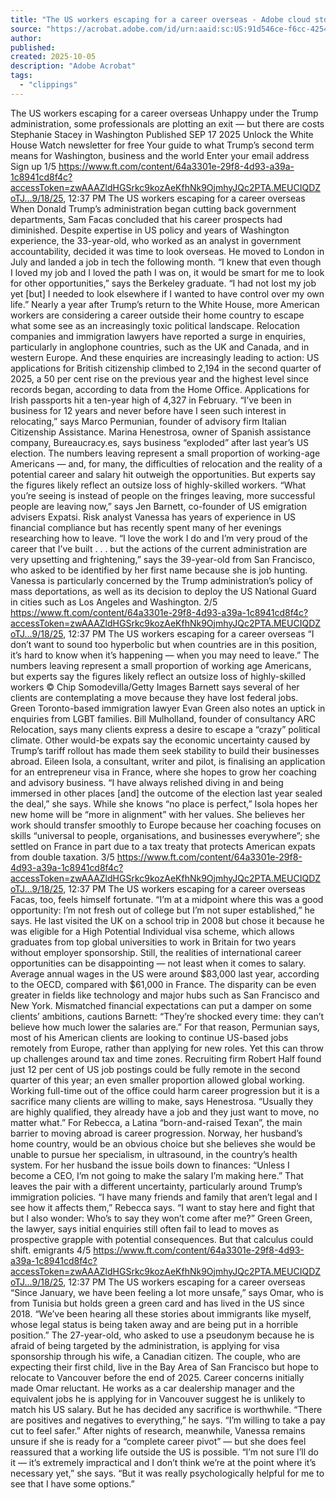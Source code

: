 ```yaml
---
title: "The US workers escaping for a career overseas - Adobe cloud storage"
source: "https://acrobat.adobe.com/id/urn:aaid:sc:US:91d546ce-f6cc-4254-a06f-2be97276583c?viewer%21megaVerb=group-discover"
author:
published:
created: 2025-10-05
description: "Adobe Acrobat"
tags:
  - "clippings"
---
```

The US workers escaping for a career overseas Unhappy under the Trump administration, some professionals are plotting an exit — but there are costs Stephanie Stacey in Washington Published SEP 17 2025 Unlock the White House Watch newsletter for free Your guide to what Trump’s second term means for Washington, business and the world Enter your email address Sign up 1/5 https://www.ft.com/content/64a3301e-29f8-4d93-a39a-1c8941cd8f4c?accessToken=zwAAAZldHGSrkc9kozAeKfhNk9OjmhyJQc2PTA.MEUCIQDZoTJ…9/18/25, 12:37 PM The US workers escaping for a career overseas When Donald Trump’s administration began cutting back government departments, Sam Facas concluded that his career prospects had diminished. Despite expertise in US policy and years of Washington experience, the 33-year-old, who worked as an analyst in government accountability, decided it was time to look overseas. He moved to London in July and landed a job in tech the following month. “I knew that even though I loved my job and I loved the path I was on, it would be smart for me to look for other opportunities,” says the Berkeley graduate. “I had not lost my job yet [but] I needed to look elsewhere if I wanted to have control over my own life.” Nearly a year after Trump’s return to the White House, more American workers are considering a career outside their home country to escape what some see as an increasingly toxic political landscape. Relocation companies and immigration lawyers have reported a surge in enquiries, particularly in anglophone countries, such as the UK and Canada, and in western Europe. And these enquiries are increasingly leading to action: US applications for British citizenship climbed to 2,194 in the second quarter of 2025, a 50 per cent rise on the previous year and the highest level since records began, according to data from the Home Office. Applications for Irish passports hit a ten-year high of 4,327 in February. “I’ve been in business for 12 years and never before have I seen such interest in relocating,” says Marco Permunian, founder of advisory firm Italian Citizenship Assistance. Marina Henestrosa, owner of Spanish assistance company, Bureaucracy.es, says business “exploded” after last year’s US election. The numbers leaving represent a small proportion of working-age Americans — and, for many, the difficulties of relocation and the reality of a potential career and salary hit outweigh the opportunities. But experts say the figures likely reflect an outsize loss of highly-skilled workers. “What you’re seeing is instead of people on the fringes leaving, more successful people are leaving now,” says Jen Barnett, co-founder of US emigration advisers Expatsi. Risk analyst Vanessa has years of experience in US financial compliance but has recently spent many of her evenings researching how to leave. “I love the work I do and I’m very proud of the career that I’ve built . . . but the actions of the current administration are very upsetting and frightening,” says the 39-year-old from San Francisco, who asked to be identified by her first name because she is job hunting. Vanessa is particularly concerned by the Trump administration’s policy of mass deportations, as well as its decision to deploy the US National Guard in cities such as Los Angeles and Washington. 2/5 https://www.ft.com/content/64a3301e-29f8-4d93-a39a-1c8941cd8f4c?accessToken=zwAAAZldHGSrkc9kozAeKfhNk9OjmhyJQc2PTA.MEUCIQDZoTJ…9/18/25, 12:37 PM The US workers escaping for a career overseas “I don’t want to sound too hyperbolic but when countries are in this position, it’s hard to know when it’s happening — when you may need to leave.” The numbers leaving represent a small proportion of working age Americans, but experts say the figures likely reflect an outsize loss of highly-skilled workers © Chip Somodevilla/Getty Images Barnett says several of her clients are contemplating a move because they have lost federal jobs. Green Toronto-based immigration lawyer Evan Green also notes an uptick in enquiries from LGBT families. Bill Mulholland, founder of consultancy ARC Relocation, says many clients express a desire to escape a “crazy” political climate. Other would-be expats say the economic uncertainty caused by Trump’s tariff rollout has made them seek stability to build their businesses abroad. Eileen Isola, a consultant, writer and pilot, is finalising an application for an entrepreneur visa in France, where she hopes to grow her coaching and advisory business. “I have always relished diving in and being immersed in other places [and] the outcome of the election last year sealed the deal,” she says. While she knows “no place is perfect,” Isola hopes her new home will be “more in alignment” with her values. She believes her work should transfer smoothly to Europe because her coaching focuses on skills “universal to people, organisations, and businesses everywhere”; she settled on France in part due to a tax treaty that protects American expats from double taxation. 3/5 https://www.ft.com/content/64a3301e-29f8-4d93-a39a-1c8941cd8f4c?accessToken=zwAAAZldHGSrkc9kozAeKfhNk9OjmhyJQc2PTA.MEUCIQDZoTJ…9/18/25, 12:37 PM The US workers escaping for a career overseas Facas, too, feels himself fortunate. “I’m at a midpoint where this was a good opportunity: I’m not fresh out of college but I’m not super established,” he says. He last visited the UK on a school trip in 2008 but chose it because he was eligible for a High Potential Individual visa scheme, which allows graduates from top global universities to work in Britain for two years without employer sponsorship. Still, the realities of international career opportunities can be disappointing — not least when it comes to salary. Average annual wages in the US were around $83,000 last year, according to the OECD, compared with $61,000 in France. The disparity can be even greater in fields like technology and major hubs such as San Francisco and New York. Mismatched financial expectations can put a damper on some clients’ ambitions, cautions Barnett: “They’re shocked every time: they can’t believe how much lower the salaries are.” For that reason, Permunian says, most of his American clients are looking to continue US-based jobs remotely from Europe, rather than applying for new roles. Yet this can throw up challenges around tax and time zones. Recruiting firm Robert Half found just 12 per cent of US job postings could be fully remote in the second quarter of this year; an even smaller proportion allowed global working. Working full-time out of the office could harm career progression but it is a sacrifice many clients are willing to make, says Henestrosa. “Usually they are highly qualified, they already have a job and they just want to move, no matter what.” For Rebecca, a Latina “born-and-raised Texan”, the main barrier to moving abroad is career progression. Norway, her husband’s home country, would be an obvious choice but she believes she would be unable to pursue her specialism, in ultrasound, in the country’s health system. For her husband the issue boils down to finances: “Unless I become a CEO, I’m not going to make the salary I’m making here.” That leaves the pair with a different uncertainty, particularly around Trump’s immigration policies. “I have many friends and family that aren’t legal and I see how it affects them,” Rebecca says. “I want to stay here and fight that but I also wonder: Who’s to say they won’t come after me?” Green Green, the lawyer, says initial enquiries still often fail to lead to moves as prospective grapple with potential consequences. But that calculus could shift. emigrants 4/5 https://www.ft.com/content/64a3301e-29f8-4d93-a39a-1c8941cd8f4c?accessToken=zwAAAZldHGSrkc9kozAeKfhNk9OjmhyJQc2PTA.MEUCIQDZoTJ…9/18/25, 12:37 PM The US workers escaping for a career overseas “Since January, we have been feeling a lot more unsafe,” says Omar, who is from Tunisia but holds green a green card and has lived in the US since 2018. “We’ve been hearing all these stories about immigrants like myself, whose legal status is being taken away and are being put in a horrible position.” The 27-year-old, who asked to use a pseudonym because he is afraid of being targeted by the administration, is applying for visa sponsorship through his wife, a Canadian citizen. The couple, who are expecting their first child, live in the Bay Area of San Francisco but hope to relocate to Vancouver before the end of 2025.  Career concerns initially made Omar reluctant. He works as a car dealership manager and the equivalent jobs he is applying for in Vancouver suggest he is unlikely to match his US salary. But he has decided any sacrifice is worthwhile. “There are positives and negatives to everything,” he says. “I’m willing to take a pay cut to feel safer.” After nights of research, meanwhile, Vanessa remains unsure if she is ready for a “complete career pivot” — but she does feel reassured that a working life outside the US is possible. “I’m not sure I’ll do it — it’s extremely impractical and I don’t think we’re at the point where it’s necessary yet,” she says. “But it was really psychologically helpful for me to see that I have some options.”